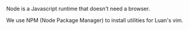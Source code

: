 Node is a Javascript runtime that doesn't need a browser.

We use NPM (Node Package Manager) to install utilities for Luan's vim.
